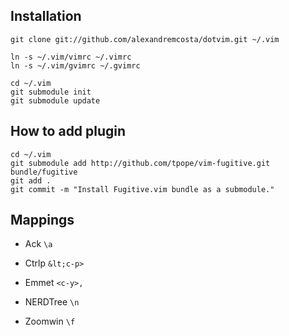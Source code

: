 ## Installation

	git clone git://github.com/alexandremcosta/dotvim.git ~/.vim
	
	ln -s ~/.vim/vimrc ~/.vimrc  
	ln -s ~/.vim/gvimrc ~/.gvimrc
	
	cd ~/.vim  
	git submodule init  
	git submodule update

## How to add plugin

	cd ~/.vim
	git submodule add http://github.com/tpope/vim-fugitive.git bundle/fugitive
	git add .
	git commit -m "Install Fugitive.vim bundle as a submodule."

## Mappings

- Ack  `\a`

- Ctrlp `&lt;c-p>`

- Emmet `<c-y>,`

- NERDTree `\n`

- Zoomwin `\f`
